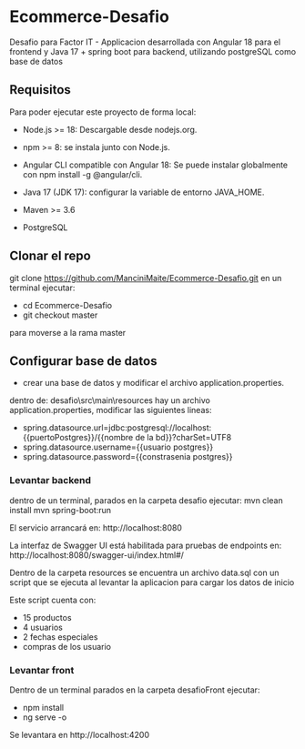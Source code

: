 # Ecommerce-Desafio
Desafio para Factor IT - Applicacion desarrollada con Angular 18 para el frontend y Java 17 + spring boot para backend, utilizando postgreSQL como base de datos

## Requisitos
Para poder ejecutar este proyecto de forma local:

* Node.js >= 18: Descargable desde nodejs.org.

* npm >= 8: se instala junto con Node.js.

* Angular CLI compatible con Angular 18: Se puede instalar globalmente con npm install -g @angular/cli.

* Java 17 (JDK 17): configurar la variable de entorno JAVA_HOME.

* Maven >= 3.6

* PostgreSQL

## Clonar el repo
git clone https://github.com/ManciniMaite/Ecommerce-Desafio.git
en un terminal ejecutar:
* cd Ecommerce-Desafio
* git checkout master 

para moverse a la rama master

## Configurar base de datos
* crear una base de datos y modificar el archivo application.properties.
  
dentro de: desafio\src\main\resources hay un archivo application.properties, modificar las siguientes lineas:
* spring.datasource.url=jdbc:postgresql://localhost:{{puertoPostgres}}/{{nombre de la bd}}?charSet=UTF8
* spring.datasource.username={{usuario postgres}}
* spring.datasource.password={{constrasenia postgres}}

### Levantar backend
dentro de un terminal, parados en la carpeta desafio ejecutar:
mvn clean install
mvn spring-boot:run

El servicio arrancará en: http://localhost:8080 

La interfaz de Swagger UI está habilitada para pruebas de endpoints en: http://localhost:8080/swagger-ui/index.html#/

Dentro de la carpeta resources se encuentra un archivo data.sql con un script que se ejecuta al levantar la aplicacion para cargar los datos de inicio

Este script cuenta con:
* 15 productos 
* 4 usuarios
* 2 fechas especiales
* compras de los usuario

### Levantar front
Dentro de un terminal parados en la carpeta desafioFront ejecutar: 
* npm install
* ng serve -o

Se levantara en http://localhost:4200



